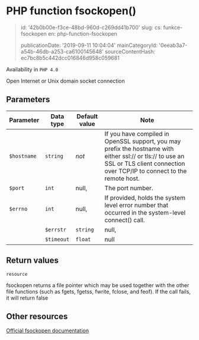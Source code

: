 PHP function fsockopen()
========================

> id: '42b0b00e-f3ce-48bd-960d-c269dd41b700'
> slug:
> 	cs: funkce-fsockopen
> 	en: php-function-fsockopen
> 
> publicationDate: '2019-09-11 10:04:04'
> mainCategoryId: '0eeab3a7-a54b-46db-a253-ca6100145648'
> sourceContentHash: ec7bc8b5c442dcc016846d958c059681

Availability in `PHP 4.0`

Open Internet or Unix domain socket connection


Parameters
--------------

| Parameter | Data type | Default value | Note |
|-----|-----|-----|-----|
| `$hostname` | `string` | *not* | If you have compiled in OpenSSL support, you may prefix the hostname with either ssl:// or tls:// to use an SSL or TLS client connection over TCP/IP to connect to the remote host. |
| `$port` | `int` | null, | The port number. |
| `$errno` | `int` | null, | If provided, holds the system level error number that occurred in the system-level connect() call. |
| | `$errstr` | `string` | null, | The error message as a string. |
| | `$timeout` | `float` | null | The connection timeout, in seconds. |


Return values
----------------

`resource`

fsockopen returns a file pointer which may be used
together with the other file functions (such as
fgets, fgetss,
fwrite, fclose, and
feof). If the call fails, it will return false

Other resources
------------

[Official fsockopen documentation](https://www.php.net/manual/en/function.fsockopen.php)
